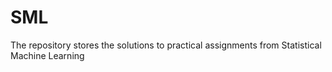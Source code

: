 # SML
The repository stores the solutions to practical assignments from Statistical Machine Learning
